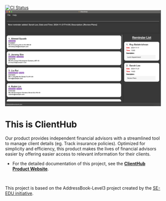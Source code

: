 [![CI Status](https://github.com/se-edu/addressbook-level3/workflows/Java%20CI/badge.svg)](https://github.com/AY2425S1-CS2103T-F10-1/tp/actions)![Ui](docs/images/Ui.png)

# This is **ClientHub**<br>
  Our product provides independent financial advisors with a streamlined tool to manage client details
  (eg. Track insurance policies). Optimized for simplicity and efficiency,
  this product makes the lives of financial advisors easier by offering easier access to
  relevant information for their clients. <br>


* For the detailed documentation of this project, see the **[ClientHub Product Website](https://ay2425s1-cs2103t-f10-1.github.io/tp/)**.
<br>

This project is based on the AddressBook-Level3 project created by the [SE-EDU initiative](https://se-education.org).
